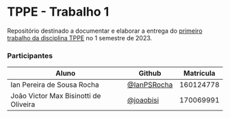 # TPPE - Trabalho 1

Repositório destinado a documentar e elaborar a entrega do [primeiro trabalho da disciplina TPPE](https://github.com/andrelanna/fga0242/tree/master/tp1) no 1 semestre de 2023.

### Participantes

|Aluno|Github|Matrícula|
|----|---|-----|
|Ian Pereira de Sousa Rocha | [@IanPSRocha](https://github.com/IanPSRocha)|160124778|
|João Victor Max Bisinotti de Oliveira | [@joaobisi](https://github.com/joaobisi)|170069991|
